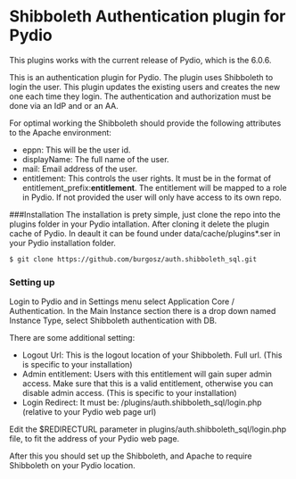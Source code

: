 # Shibboleth Authentication plugin for Pydio

This plugins works with the current release of Pydio, which is the 6.0.6.

This is an authentication plugin for Pydio. The plugin uses Shibboleth to login the user.
This plugin updates the existing users and creates the new one each time they login. The authentication and authorization must be done via an IdP and or an AA.

For optimal working the Shibboleth should provide the following attributes to the Apache environment:
  - eppn: This will be the user id.
  - displayName: The full name of the user.
  - mail: Email address of the user.
  - entitlement: This controls the user rights. It must be in the format of entitlement_prefix:**entitlement**. The entitlement will be mapped to a role in Pydio. If not provided the user will only have access to its own repo.

###Installation
The installation is prety simple, just clone the repo into the plugins folder in your Pydio intallation. After cloning it delete the plugin cache of Pydio. In deault it can be found under data/cache/plugins*.ser in your Pydio installation folder.
```sh
$ git clone https://github.com/burgosz/auth.shibboleth_sql.git
```
### Setting up
Login to Pydio and in Settings menu select Application Core / Authentication. In the Main Instance section there is a drop down named Instance Type, select Shibboleth authentication with DB.

There are some additional setting:
  - Logout Url: This is the logout location of your Shibboleth. Full url. (This is specific to your installation)
  - Admin entitlement: Users with this entitlement will gain super admin access. Make sure that this is a valid entitlement, otherwise you can disable admin access. (This is specific to your installation)
  - Login Redirect: It must be: /plugins/auth.shibboleth_sql/login.php (relative to your Pydio web page url)

Edit the $REDIRECTURL parameter in plugins/auth.shibboleth_sql/login.php file, to fit the address of your Pydio web page.

After this you should set up the Shibboleth, and Apache to require Shibboleth on your Pydio location.
